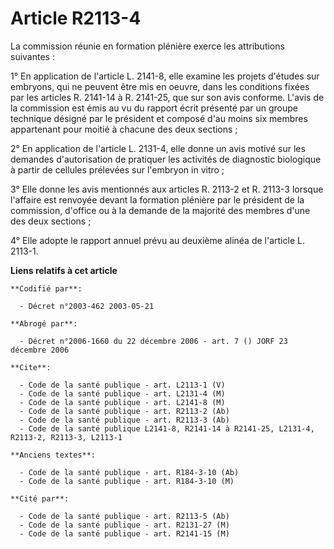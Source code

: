 # Article R2113-4

La commission réunie en formation plénière exerce les attributions suivantes :

1° En application de l'article L. 2141-8, elle examine les projets d'études sur embryons, qui ne peuvent être mis en oeuvre,
dans les conditions fixées par les articles R. 2141-14 à R. 2141-25, que sur son avis conforme. L'avis de la commission est
émis au vu du rapport écrit présenté par un groupe technique désigné par le président et composé d'au moins six membres
appartenant pour moitié à chacune des deux sections ;

2° En application de l'article L. 2131-4, elle donne un avis motivé sur les demandes d'autorisation de pratiquer les
activités de diagnostic biologique à partir de cellules prélevées sur l'embryon in vitro ;

3° Elle donne les avis mentionnés aux articles R. 2113-2 et R. 2113-3 lorsque l'affaire est renvoyée devant la formation
plénière par le président de la commission, d'office ou à la demande de la majorité des membres d'une des deux sections ;

4° Elle adopte le rapport annuel prévu au deuxième alinéa de l'article L. 2113-1.

**Liens relatifs à cet article**

	**Codifié par**:

	  - Décret n°2003-462 2003-05-21

	**Abrogé par**:

	  - Décret n°2006-1660 du 22 décembre 2006 - art. 7 () JORF 23 décembre 2006

	**Cite**:

	  - Code de la santé publique - art. L2113-1 (V)
	  - Code de la santé publique - art. L2131-4 (M)
	  - Code de la santé publique - art. L2141-8 (M)
	  - Code de la santé publique - art. R2113-2 (Ab)
	  - Code de la santé publique - art. R2113-3 (Ab)
	  - Code de la santé publique L2141-8, R2141-14 à R2141-25, L2131-4, R2113-2, R2113-3, L2113-1

	**Anciens textes**:

	  - Code de la santé publique - art. R184-3-10 (Ab)
	  - Code de la santé publique - art. R184-3-10 (M)

	**Cité par**:

	  - Code de la santé publique - art. R2113-5 (Ab)
	  - Code de la santé publique - art. R2131-27 (M)
	  - Code de la santé publique - art. R2141-15 (M)

